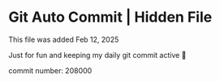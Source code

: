# Git Auto Commit | Hidden File

This file was added Feb 12, 2025

Just for fun and keeping my daily git commit active 🤪

commit number: 208000
